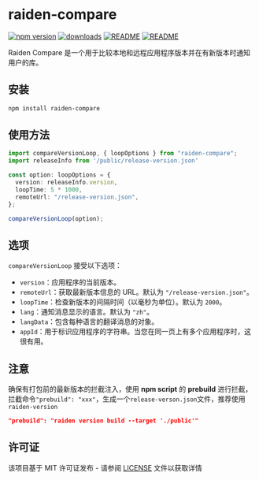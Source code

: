 # raiden-compare

[![npm version](https://badge.fury.io/js/raiden-compare.svg)](https://www.npmjs.com/package/raiden-compare) [![downloads](https://img.shields.io/npm/dm/raiden-compare.svg)](https://www.npmjs.com/package/raiden-compare) [![README](https://img.shields.io/badge/README-English-blue.svg)](README.md) [![README](https://img.shields.io/badge/README-中文-blue.svg)](https://github.com/turbokai1998/raiden-compare/blob/main/README-zh_CN.md)



Raiden Compare 是一个用于比较本地和远程应用程序版本并在有新版本时通知用户的库。

## 安装

```bash
npm install raiden-compare
```

## 使用方法

```typescript
import compareVersionLoop, { loopOptions } from "raiden-compare";
import releaseInfo from '/public/release-version.json'

const option: loopOptions = {
  version: releaseInfo.version,
  loopTime: 5 * 1000,
  remoteUrl: "/release-version.json",
};

compareVersionLoop(option);
```

## 选项

`compareVersionLoop` 接受以下选项：

- `version`：应用程序的当前版本。
- `remoteUrl`：获取最新版本信息的 URL。默认为 `"/release-version.json"`。
- `loopTime`：检查新版本的间隔时间（以毫秒为单位）。默认为 `2000`。
- `lang`：通知消息显示的语言。默认为 `"zh"`。
- `langData`：包含每种语言的翻译消息的对象。
- `appId`：用于标识应用程序的字符串。当您在同一页上有多个应用程序时，这很有用。

## 注意

确保有打包前的最新版本的拦截注入，使用 **npm script** 的 **prebuild** 进行拦截，拦截命令`"prebuild": "xxx"`，生成一个`release-verson.json`文件，推荐使用`raiden-version`

```json
"prebuild": "raiden version build --target './public'"
```

## 许可证

该项目基于 MIT 许可证发布 - 请参阅 [LICENSE](https://chat.openai.com/LICENSE) 文件以获取详情